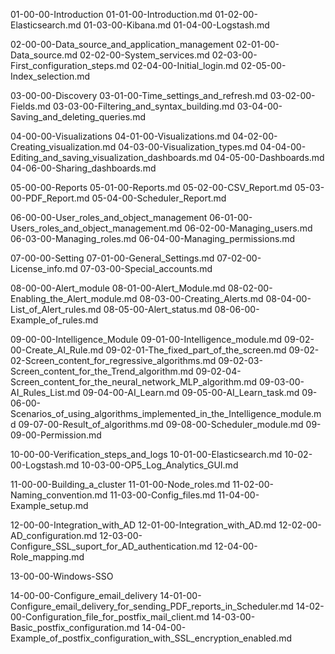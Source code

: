 01-00-00-Introduction
    01-01-00-Introduction.md
    01-02-00-Elasticsearch.md
    01-03-00-Kibana.md
    01-04-00-Logstash.md
    
02-00-00-Data_source_and_application_management
    02-01-00-Data_source.md
    02-02-00-System_services.md
    02-03-00-First_configuration_steps.md
    02-04-00-Initial_login.md
    02-05-00-Index_selection.md
    
03-00-00-Discovery
    03-01-00-Time_settings_and_refresh.md
    03-02-00-Fields.md
    03-03-00-Filtering_and_syntax_building.md
    03-04-00-Saving_and_deleting_queries.md
    
04-00-00-Visualizations
    04-01-00-Visualizations.md
    04-02-00-Creating_visualization.md
    04-03-00-Visualization_types.md
    04-04-00-Editing_and_saving_visualization_dashboards.md
    04-05-00-Dashboards.md
    04-06-00-Sharing_dashboards.md
    
05-00-00-Reports
    05-01-00-Reports.md
    05-02-00-CSV_Report.md
    05-03-00-PDF_Report.md
    05-04-00-Scheduler_Report.md
    
06-00-00-User_roles_and_object_management
    06-01-00-Users_roles_and_object_management.md
    06-02-00-Managing_users.md
    06-03-00-Managing_roles.md
    06-04-00-Managing_permissions.md
    
07-00-00-Setting
    07-01-00-General_Settings.md
    07-02-00-License_info.md
    07-03-00-Special_accounts.md
    
08-00-00-Alert_module
    08-01-00-Alert_Module.md
    08-02-00-Enabling_the_Alert_module.md
    08-03-00-Creating_Alerts.md
    08-04-00-List_of_Alert_rules.md
    08-05-00-Alert_status.md
    08-06-00-Example_of_rules.md
    
09-00-00-Intelligence_Module
    09-01-00-Intelligence_module.md
    09-02-00-Create_AI_Rule.md
    09-02-01-The_fixed_part_of_the_screen.md
    09-02-02-Screen_content_for_regressive_algorithms.md
    09-02-03-Screen_content_for_the_Trend_algorithm.md
    09-02-04-Screen_content_for_the_neural_network_MLP_algorithm.md
    09-03-00-AI_Rules_List.md
    09-04-00-AI_Learn.md
    09-05-00-AI_Learn_task.md
    09-06-00-Scenarios_of_using_algorithms_implemented_in_the_Intelligence_module.md
    09-07-00-Result_of_algorithms.md
    09-08-00-Scheduler_module.md
    09-09-00-Permission.md
    
10-00-00-Verification_steps_and_logs
    10-01-00-Elasticsearch.md
    10-02-00-Logstash.md
    10-03-00-OP5_Log_Analytics_GUI.md
    
11-00-00-Building_a_cluster
    11-01-00-Node_roles.md
    11-02-00-Naming_convention.md
    11-03-00-Config_files.md
    11-04-00-Example_setup.md
    
12-00-00-Integration_with_AD
    12-01-00-Integration_with_AD.md
    12-02-00-AD_configuration.md
    12-03-00-Configure_SSL_suport_for_AD_authentication.md
    12-04-00-Role_mapping.md
    
13-00-00-Windows-SSO
    
14-00-00-Configure_email_delivery
    14-01-00-Configure_email_delivery_for_sending_PDF_reports_in_Scheduler.md
    14-02-00-Configuration_file_for_postfix_mail_client.md
    14-03-00-Basic_postfix_configuration.md
    14-04-00-Example_of_postfix_configuration_with_SSL_encryption_enabled.md
